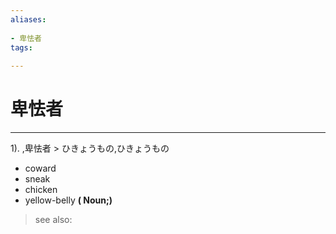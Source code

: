 ```yaml
---
aliases:
    
- 卑怯者
tags:
    
---
```


# 卑怯者
---
1).
,卑怯者 > ひきょうもの,ひきょうもの

- coward
- sneak
- chicken
- yellow-belly
**( Noun;)**
> see also: 
            
